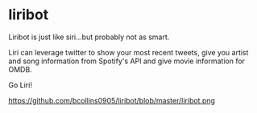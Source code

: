 # liribot
Liribot is just like siri...but probably not as smart.

Liri can leverage twitter to show your most recent tweets, give you artist and song information from Spotify's API and give movie information for OMDB.  

Go Liri!

https://github.com/bcollins0905/liribot/blob/master/liribot.png
